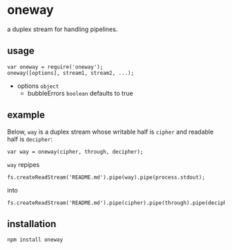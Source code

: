 # oneway
a duplex stream for handling pipelines. 

## usage
```
var oneway = require('oneway');
oneway([options], stream1, stream2, ...);
```

  - options `object`
    - bubbleErrors `boolean` defaults to true

## example
Below, `way` is a duplex stream whose writable half is `cipher` and readable half is `decipher`:

```
var way = oneway(cipher, through, decipher);
```
`way` repipes

```
fs.createReadStream('README.md').pipe(way).pipe(process.stdout);
```
into

```
fs.createReadStream('README.md').pipe(cipher).pipe(through).pipe(decipher).pipe(process.stdout)
```

## installation
```
npm install oneway
```
